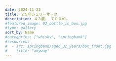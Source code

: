 ```yaml
---
date: 2024-11-22
title: ２５年シェリーオーク
description: ４３度、 ７００ml。
#featured_image: 02_bottle_in_box.jpg
#type: gallery
sort_by: Name
#categories: ["whisky", "springbank"]
#resources:
#  - src: springbank/aged_32_years/box_front.jpg
#    title: "anyway"
---
```

